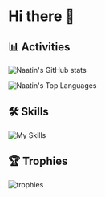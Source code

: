 # Hi there 👋

## 📊 Activities

![Naatin's GitHub stats](https://github-readme-stats.vercel.app/api?username=naatin777&show_icons=true&theme=dark)

![Naatin's Top Languages](https://github-readme-stats.vercel.app/api/top-langs/?username=naatin777&theme=dark)

## 🛠️ Skills

![My Skills](https://skillicons.dev/icons?i=ts,kotlin,flutter,vscode,androidstudio)

## 🏆 Trophies

![trophies](https://github-profile-trophy.vercel.app/?username=naatin777&theme=darkhub&column=3)
